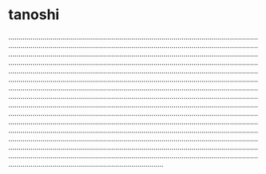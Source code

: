 # tanoshi
.................................................................................................................................................................................................................................................................................................................................................................................................................................................................................................................................................................................................................................................................................................................................................................................................................................................................................................................................................................................................................................................................................................................................................................................................................................................................................................................................................................................................................................................................................................................................................................................................................................................................................................................................................................................................................................................................................................................................................................................................................